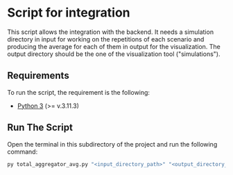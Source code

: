 # Script for integration
This script allows the integration with the backend. It needs a simulation directory in input for working on the repetitions of each scenario and producing the average for each of them in output for the visualization.
The output directory should be the one of the visualization tool ("simulations").

## Requirements
To run the script, the requirement is the following:
- [Python 3](https://www.python.org/) (>= v.3.11.3)

## Run The Script
Open the terminal in this subdirectory of the project and run the following command:
```bash
py total_aggregator_avg.py "<input_directory_path>" "<output_directory_path>"
```
